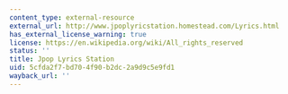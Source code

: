 ```yaml
---
content_type: external-resource
external_url: http://www.jpoplyricstation.homestead.com/Lyrics.html
has_external_license_warning: true
license: https://en.wikipedia.org/wiki/All_rights_reserved
status: ''
title: Jpop Lyrics Station
uid: 5cfda2f7-bd70-4f90-b2dc-2a9d9c5e9fd1
wayback_url: ''
---
```

